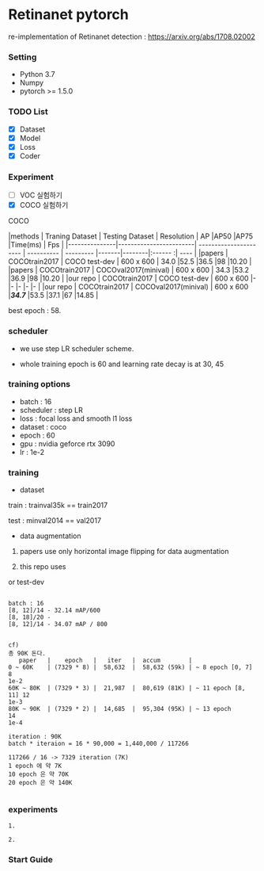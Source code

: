 # Retinanet pytorch

re-implementation of Retinanet detection : https://arxiv.org/abs/1708.02002

### Setting

- Python 3.7
- Numpy
- pytorch >= 1.5.0 

### TODO List

- [x] Dataset
- [x] Model
- [x] Loss
- [X] Coder

### Experiment
- [ ] VOC 실험하기
- [x] COCO 실험하기

COCO

|methods        | Traning Dataset        |    Testing Dataset     | Resolution | AP        |AP50   |AP75    |Time(ms) | Fps  |
|---------------|------------------------| ---------------------- | ---------- | --------- |-------|--------|:------ :| ---- |
|papers         | COCOtrain2017          |  COCO test-dev         | 600 x 600  |  34.0     |52.5   |36.5    |98       |10.20 |
|papers         | COCOtrain2017          |  COCOval2017(minival)  | 600 x 600  |  34.3     |53.2   |36.9    |98       |10.20 |
|our repo       | COCOtrain2017          |  COCO test-dev         | 600 x 600  |-          |-      |-       |-        |-     |
|our repo       | COCOtrain2017          |  COCOval2017(minival)  | 600 x 600  |***34.7*** |53.5   |37.1    |67       |14.85 |

best epoch : 58.

### scheduler

- we use step LR scheduler scheme.

- whole training epoch is 60 and learning rate decay is at 30, 45

### training options

- batch : 16
- scheduler : step LR
- loss : focal loss and smooth l1 loss
- dataset : coco
- epoch : 60
- gpu : nvidia geforce rtx 3090
- lr : 1e-2

### training

- dataset

train : trainval35k == train2017

test : minval2014 == val2017

- data augmentation

1. papers use only horizontal image flipping for data augmentation

2. this repo uses 

or
test-dev 

```

batch : 16 
[8, 12]/14 - 32.14 mAP/600
[8, 18]/20 - 
[8, 12]/14 - 34.07 mAP / 800


cf)
총 90K 돈다.
   paper   |    epoch   |   iter   |  accum        |
0 ~ 60K    | (7329 * 8) |  58,632  |  58,632 (59k) | ~ 8 epoch [0, 7]    8
1e-2
60K ~ 80K  | (7329 * 3) |  21,987  |  80,619 (81K) | ~ 11 epoch [8, 11] 12
1e-3
80K ~ 90K  | (7329 * 2) |  14,685  |  95,304 (95K) | ~ 13 epoch         14
1e-4

iteration : 90K
batch * iteraion = 16 * 90,000 = 1,440,000 / 117266

117266 / 16 -> 7329 iteration (7K)
1 epoch 에 약 7K
10 epoch 은 약 70K 
20 epoch 은 약 140K


```

### experiments

```
1. 
```
```
2. 
```
### Start Guide



